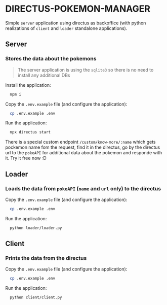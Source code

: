 # DIRECTUS-POKEMON-MANAGER

Simple `server` application using directus as backoffice (with python realizations of  `client` and `loader` standalone applications).

## Server

### Stores the data about the pokemons

> The server application is using the `sqlite3` so there is no need to install any additional DBs

Install the application:

```bash
  npm i
```

Copy the `.env.example` file (and configure the application):

```bash
  cp .env.example .env
```

Run the application:

```bash
  npx directus start
```

There is a special custom endpoint `/custom/know-more/:name` which gets pockemon name fom the request, find it in the directus, go by the directus url to the `pokeAPI` for additional data about the pokemon and responde with it. Try it free now :D

## Loader

### Loads the data from `pokeAPI` (`name` and `url` only) to the directus

Copy the `.env.example` file (and configure the application):

```bash
  cp .env.example .env
```

Run the application:

```bash
  python loader/loader.py
```

## Client

### Prints the data from the directus

Copy the `.env.example` file (and configure the application):

```bash
  cp .env.example .env
```

Run the application:

```bash
  python client/client.py
```
